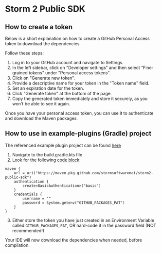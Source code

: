 # Storm 2 Public SDK

## How to create a token
Below is a short explanation on how to create a GitHub Personal Access token to download the dependencies

Follow these steps:

1. Log in to your GitHub account and navigate to Settings.
2. In the left sidebar, click on "Developer settings" and then select "Fine-grained tokens" under "Personal access tokens".
3. Click on "Generate new token".
4. Provide a descriptive name for your token in the "Token name" field.
5. Set an expiration date for the token.
6. Click "Generate token" at the bottom of the page.
7. Copy the generated token immediately and store it securely, as you won't be able to see it again.

Once you have your personal access token, you can use it to authenticate and download the Maven packages.

## How to use in example-plugins (Gradle) project
The referenced example plugin project can be found [here](https://github.com/stormsoftwarenet/storm2-example-plugin)
1. Navigate to the build.gradle.kts file
2. Look for the following [code block](https://github.com/stormsoftwarenet/storm2-example-plugin/blob/4eb17e155dc52dda3d858be5681358166bfdf875/build.gradle.kts#L34):
```
maven {
    url = uri("https://maven.pkg.github.com/stormsoftwarenet/storm2-public-sdk")
    authentication {
        create<BasicAuthentication>("basic")
    }
    credentials {
        username = ""
        password = System.getenv("GITHUB_PACKAGES_PAT")
    }
}
```
3. Either store the token you have just created in an Environment Variable called `GITHUB_PACKAGES_PAT`, OR hard-code it in the password field (NOT recommended!)

Your IDE will now download the dependencies when needed, before compilation.
